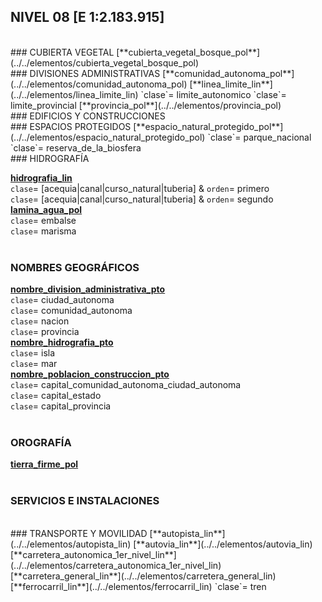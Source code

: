 ## NIVEL 08 [E 1:2.183.915]

<br />
### CUBIERTA VEGETAL
[**cubierta_vegetal_bosque_pol**](../../elementos/cubierta_vegetal_bosque_pol)  
<br />
### DIVISIONES ADMINISTRATIVAS
[**comunidad_autonoma_pol**](../../elementos/comunidad_autonoma_pol)  
[**linea_limite_lin**](../../elementos/linea_limite_lin)  
`clase`= limite_autonomico  
`clase`= limite_provincial  
[**provincia_pol**](../../elementos/provincia_pol)  
<br />
### EDIFICIOS Y CONSTRUCCIONES
<br />
### ESPACIOS PROTEGIDOS
[**espacio_natural_protegido_pol**](../../elementos/espacio_natural_protegido_pol)  
`clase`= parque_nacional  
`clase`= reserva_de_la_biosfera  
<br />
### HIDROGRAFÍA

[**hidrografia_lin**](../../elementos/hidrografia_lin)  
`clase`= [acequia|canal|curso_natural|tuberia] & `orden`= primero  
`clase`= [acequia|canal|curso_natural|tuberia] & `orden`= segundo  
[**lamina_agua_pol**](../../elementos/lamina_agua_pol)  
`clase`= embalse  
`clase`= marisma  
<br />
### NOMBRES GEOGRÁFICOS
[**nombre_division_administrativa_pto**](../../elementos/nombre_division_administrativa_pto)  
`clase`= ciudad_autonoma  
`clase`= comunidad_autonoma  
`clase`= nacion  
`clase`= provincia  
[**nombre_hidrografia_pto**](../../elementos/nombre_hidrografia_pto)  
`clase`= isla  
`clase`= mar  
[**nombre_poblacion_construccion_pto**](../../elementos/nombre_poblacion_construccion_pto)  
`clase`= capital_comunidad_autonoma_ciudad_autonoma  
`clase`= capital_estado  
`clase`= capital_provincia  
<br />
### OROGRAFÍA
[**tierra_firme_pol**](../../elementos/tierra_firme_pol)  
<br />
### SERVICIOS E INSTALACIONES
<br />
### TRANSPORTE Y MOVILIDAD
[**autopista_lin**](../../elementos/autopista_lin)  
[**autovia_lin**](../../elementos/autovia_lin)  
[**carretera_autonomica_1er_nivel_lin**](../../elementos/carretera_autonomica_1er_nivel_lin)  
[**carretera_general_lin**](../../elementos/carretera_general_lin)  
[**ferrocarril_lin**](../../elementos/ferrocarril_lin)  
`clase`= tren  
